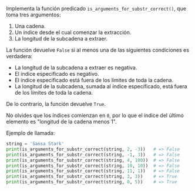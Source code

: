 
Implementa la función predicado `is_arguments_for_substr_correct()`, que toma tres argumentos:

1. Una cadena.
2. Un índice desde el cual comenzar la extracción.
3. La longitud de la subcadena a extraer.

La función devuelve `False` si al menos una de las siguientes condiciones es verdadera:

* La longitud de la subcadena a extraer es negativa.
* El índice especificado es negativo.
* El índice especificado está fuera de los límites de toda la cadena.
* La longitud de la subcadena, sumada al índice especificado, está fuera de los límites de toda la cadena.

De lo contrario, la función devuelve `True`.

No olvides que los índices comienzan en `0`, por lo que el índice del último elemento es "longitud de la cadena menos 1".

Ejemplo de llamada:

```python
string = 'Sansa Stark'
print(is_arguments_for_substr_correct(string, 2, -3))   # => False
print(is_arguments_for_substr_correct(string, -1, 3))   # => False
print(is_arguments_for_substr_correct(string, 4, 100))  # => False
print(is_arguments_for_substr_correct(string, 10, 10))  # => False
print(is_arguments_for_substr_correct(string, 11, 1))   # => False
print(is_arguments_for_substr_correct(string, 3, 3))    # => True
print(is_arguments_for_substr_correct(string, 0, 5))    # => True
```
